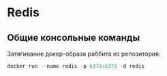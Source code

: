 # Redis

## Общие консольные команды

Затягивание докер-образа раббита из репозитория:

```csharp
docker run --name redis -p 6379:6379 -d redis
```